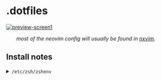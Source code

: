 # .dotfiles

<a target="_blank" href="https://user-images.githubusercontent.com/34311583/218268187-8d333102-e487-40fc-baef-1f6237f326bc.png">
  <img alt="preview-screen1" src="https://user-images.githubusercontent.com/34311583/218268187-8d333102-e487-40fc-baef-1f6237f326bc.png">
</a>

&nbsp;&nbsp;&nbsp;&nbsp;&nbsp;&nbsp; _most of the neovim config will usually be found in <a target="_blank" href="https://github.com/tenxsoydev/nxvim">nxvim</a>._

## Install notes

<details>
<summary><code>/etc/zsh/zshenv</code></summary>

```zsh
export ZDOTDIR=$HOME/.config/zsh
. $ZDOTDIR/.zshenv
```

</details>

